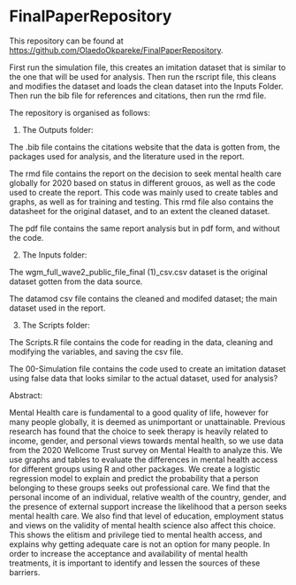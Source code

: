 # FinalPaperRepository

This repository can be found at https://github.com/OlaedoOkpareke/FinalPaperRepository.

First run the simulation file, this creates an imitation dataset that is similar to the one that will be used for analysis. Then run the rscript file, this cleans and modifies the dataset and loads the clean dataset into the Inputs Folder. Then run the bib file for references and citations, then run the rmd file.   

The repository is organised as follows:

1. The Outputs folder: 

The .bib file contains the citations website that the data is gotten from, the packages used for analysis, and the literature used in the report.

The rmd file contains the report on the decision to seek mental health care globally for 2020 based on status in different grouos, as well as the code used to create the report. This code was mainly used to create tables and graphs, as well as for training and testing. This rmd file also contains the datasheet for the original dataset, and to an extent the cleaned dataset. 

The pdf file contains the same report analysis but in pdf form, and without the code.

2. The Inputs folder:

The wgm_full_wave2_public_file_final (1)_csv.csv dataset is the original dataset gotten from the data source.

The datamod csv file contains the cleaned and modifed dataset; the main dataset used in the report. 


3. The Scripts folder:

The Scripts.R file contains the code for reading in the data, cleaning and modifying the variables, and saving the csv file. 

The 00-Simulation file contains the code used to create an imitation dataset using false data that looks similar to the actual dataset, used for analysis?


Abstract:

Mental Health care is fundamental to a good quality of life, however for many people globally, it is deemed as unimportant or unattainable. Previous research has found that the choice to seek therapy is heavily related to income, gender, and personal views towards mental health, so we use data from the 2020 Wellcome Trust survey on Mental Health to analyze this. We use graphs and tables to evaluate the differences in mental health access for different groups using R and other packages. We create a logistic regression model to explain and predict the probability that a person belonging to these groups seeks out professional care. We find that the personal income of an individual, relative wealth of the country, gender, and the presence of external support increase the likelihood that a person seeks mental health care. We also find that level of education, employment status and views on the validity of mental health science also affect this choice. This shows the elitism and privilege tied to mental health access, and explains why getting adequate care is not an option for many people. In order to increase the acceptance and availability of mental health treatments, it is important to identify and lessen the sources of these barriers.
